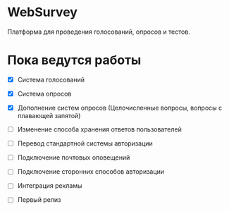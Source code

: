 # WebSurvey
Платформа для проведения голосований, опросов и тестов.

# Пока ведутся работы
- [x] Система голосований

- [x] Система опросов

- [x] Дополнение систем опросов (Целочисленные вопросы, вопросы с плавающей запятой)

- [ ] Изменение способа хранения ответов пользователей

- [ ] Перевод стандартной системы авторизации

- [ ] Подключение почтовых оповещений

- [ ] Подключение сторонних способов авторизации

- [ ] Интеграция рекламы

- [ ] Первый релиз
